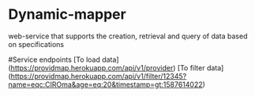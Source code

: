 # Dynamic-mapper
web-service that supports the creation, retrieval and query of  data based on specifications

#Service endpoints
[To load data] (https://providmap.herokuapp.com/api/v1/provider)
[To filter data] (https://providmap.herokuapp.com/api/v1/filter/12345?name=eqc:CIROma&age=eq:20&timestamp=gt:1587614022)
